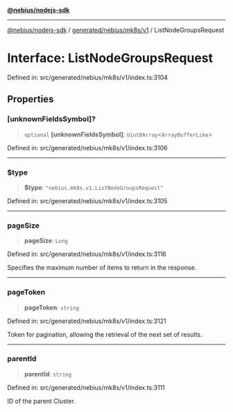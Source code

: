 [**@nebius/nodejs-sdk**](../../../../../README.md)

***

[@nebius/nodejs-sdk](../../../../../README.md) / [generated/nebius/mk8s/v1](../README.md) / ListNodeGroupsRequest

# Interface: ListNodeGroupsRequest

Defined in: src/generated/nebius/mk8s/v1/index.ts:3104

## Properties

### \[unknownFieldsSymbol\]?

> `optional` **\[unknownFieldsSymbol\]**: `Uint8Array`\<`ArrayBufferLike`\>

Defined in: src/generated/nebius/mk8s/v1/index.ts:3106

***

### $type

> **$type**: `"nebius.mk8s.v1.ListNodeGroupsRequest"`

Defined in: src/generated/nebius/mk8s/v1/index.ts:3105

***

### pageSize

> **pageSize**: `Long`

Defined in: src/generated/nebius/mk8s/v1/index.ts:3116

Specifies the maximum number of items to return in the response.

***

### pageToken

> **pageToken**: `string`

Defined in: src/generated/nebius/mk8s/v1/index.ts:3121

Token for pagination, allowing the retrieval of the next set of results.

***

### parentId

> **parentId**: `string`

Defined in: src/generated/nebius/mk8s/v1/index.ts:3111

ID of the parent Cluster.
